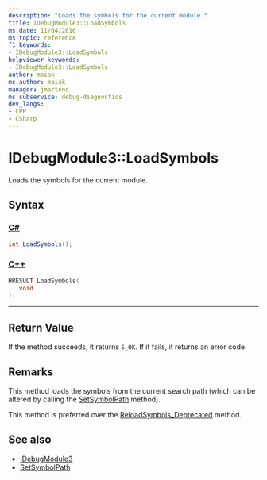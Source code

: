 ```yaml
---
description: "Loads the symbols for the current module."
title: IDebugModule3::LoadSymbols
ms.date: 11/04/2016
ms.topic: reference
f1_keywords:
- IDebugModule3::LoadSymbols
helpviewer_keywords:
- IDebugModule3::LoadSymbols
author: maiak
ms.author: maiak
manager: jmartens
ms.subservice: debug-diagnostics
dev_langs:
- CPP
- CSharp
---
```

# IDebugModule3::LoadSymbols

Loads the symbols for the current module.

## Syntax

### [C#](#tab/csharp)
```csharp
int LoadSymbols();
```
### [C++](#tab/cpp)
```cpp
HRESULT LoadSymbols(
   void
);
```
---

## Return Value
 If the method succeeds, it returns `S_OK`. If it fails, it returns an error code.

## Remarks
 This method loads the symbols from the current search path (which can be altered by calling the [SetSymbolPath](../../../extensibility/debugger/reference/idebugengine3-setsymbolpath.md) method).

 This method is preferred over the [ReloadSymbols_Deprecated](../../../extensibility/debugger/reference/idebugmodule2-reloadsymbols-deprecated.md) method.

## See also
- [IDebugModule3](../../../extensibility/debugger/reference/idebugmodule3.md)
- [SetSymbolPath](../../../extensibility/debugger/reference/idebugengine3-setsymbolpath.md)
